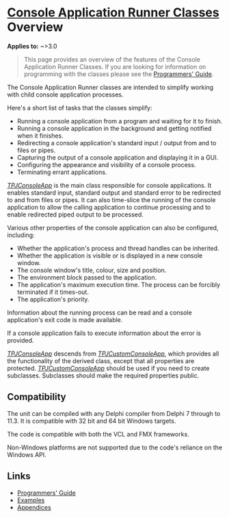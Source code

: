 # [Console Application Runner Classes](../index.md) Overview

**Applies to:** ~>3.0

> This page provides an overview of the features of the Console Application Runner Classes. If you are looking for information on programming with the classes please see the [Programmers' Guide](./API.md).

The Console Application Runner classes are intended to simplify working with child console application processes.

Here's a short list of tasks that the classes simplify:

* Running a console application from a program and waiting for it to finish.
* Running a console application in the background and getting notified when it finishes.
* Redirecting a console application's standard input / output from and to files or pipes.
* Capturing the output of a console application and displaying it in a GUI.
* Configuring the appearance and visibility of a console process.
* Terminating errant applications.

[_TPJConsoleApp_](./API/TPJConsoleApp.md) is the main class responsible for console applications. It enables standard input, standard output and standard error to be redirected to and from files or pipes. It can also time-slice the running of the console application to allow the calling application to continue processing and to enable redirected piped output to be processed.

Various other properties of the console application can also be configured, including:

* Whether the application's process and thread handles can be inherited.
* Whether the application is visible or is displayed in a new console window.
* The console window's title, colour, size and position.
* The environment block passed to the application.
* The application's maximum execution time. The process can be forcibly terminated if it times-out.
* The application's priority.

Information about the running process can be read and a console application's exit code is made available.

If a console application fails to execute information about the error is provided.

[_TPJConsoleApp_](./API/TPJConsoleApp.md) descends from [_TPJCustomConsoleApp_](./API/TPJCustomConsoleApp.md), which provides all the functionality of the derived class, except that all properties are protected. [_TPJCustomConsoleApp_](./API/TPJCustomConsoleApp.md) should be used if you need to create subclasses. Subclasses should make the required properties public.

## Compatibility

The unit can be compiled with any Delphi compiler from Delphi 7 through to 11.3. It is compatible with 32 bit and 64 bit Windows targets.

The code is compatible with both the VCL and FMX frameworks.

Non-Windows platforms are not supported due to the code's reliance on the Windows API.

## Links

* [Programmers' Guide](./API.md)
* [Examples](./Examples.md)
* [Appendices](./Appendices.md)
